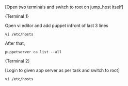 [Open two terminals and switch to root on jump_host itself]

{Terminal 1}

Open vi editor and add puppet infront of last 3 lines
```
vi /etc/hosts
```
After that,
```
puppetserver ca list --all
```
{Terminal 2}

[Login to given app server as per task and switch to root]
```
vi /etc/hosts
```
